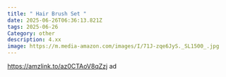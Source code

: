 ```yaml
---
title: " Hair Brush Set "
date: 2025-06-26T06:36:13.821Z
tags: 2025-06-26
Category: other
description: 4.xx
image: https://m.media-amazon.com/images/I/71J-zqe6JyS._SL1500_.jpg
---
```

https://amzlink.to/az0CTAoV8qZzj ad